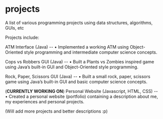 # projects
A list of various programming projects using data structures, algorithms, GUIs, etc

Projects include:

ATM Interface (Java) --
  •	Implemented a working ATM using Object-Oriented style programming and intermediate computer science concepts.

Cops vs Robbers GUI (Java) --
  •	Built a Plants vs Zombies inspired game using Java’s built-in GUI and Object-Oriented style programming.

Rock, Paper, Scissors GUI (Java) --
  •	Built a small rock, paper, scissors game using Java’s built-in GUI and basic computer science concepts.
  
(**CURRENTLY WORKING ON**) Personal Website (Javascript, HTML, CSS) --
  •	Created a personal website (portfolio) containing a description about me, my experiences and personal projects.
  
(Will add more projects and better descriptions :p)
